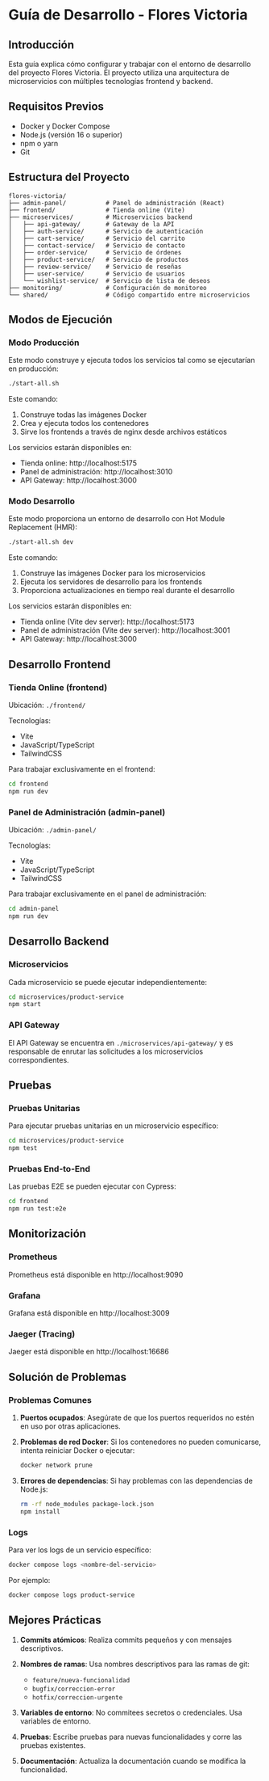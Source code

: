 # Guía de Desarrollo - Flores Victoria

## Introducción

Esta guía explica cómo configurar y trabajar con el entorno de desarrollo del proyecto Flores Victoria. El proyecto utiliza una arquitectura de microservicios con múltiples tecnologías frontend y backend.

## Requisitos Previos

- Docker y Docker Compose
- Node.js (versión 16 o superior)
- npm o yarn
- Git

## Estructura del Proyecto

```
flores-victoria/
├── admin-panel/           # Panel de administración (React)
├── frontend/              # Tienda online (Vite)
├── microservices/         # Microservicios backend
│   ├── api-gateway/       # Gateway de la API
│   ├── auth-service/      # Servicio de autenticación
│   ├── cart-service/      # Servicio del carrito
│   ├── contact-service/   # Servicio de contacto
│   ├── order-service/     # Servicio de órdenes
│   ├── product-service/   # Servicio de productos
│   ├── review-service/    # Servicio de reseñas
│   ├── user-service/      # Servicio de usuarios
│   └── wishlist-service/  # Servicio de lista de deseos
├── monitoring/            # Configuración de monitoreo
└── shared/                # Código compartido entre microservicios
```

## Modos de Ejecución

### Modo Producción

Este modo construye y ejecuta todos los servicios tal como se ejecutarían en producción:

```bash
./start-all.sh
```

Este comando:
1. Construye todas las imágenes Docker
2. Crea y ejecuta todos los contenedores
3. Sirve los frontends a través de nginx desde archivos estáticos

Los servicios estarán disponibles en:
- Tienda online: http://localhost:5175
- Panel de administración: http://localhost:3010
- API Gateway: http://localhost:3000

### Modo Desarrollo

Este modo proporciona un entorno de desarrollo con Hot Module Replacement (HMR):

```bash
./start-all.sh dev
```

Este comando:
1. Construye las imágenes Docker para los microservicios
2. Ejecuta los servidores de desarrollo para los frontends
3. Proporciona actualizaciones en tiempo real durante el desarrollo

Los servicios estarán disponibles en:
- Tienda online (Vite dev server): http://localhost:5173
- Panel de administración (Vite dev server): http://localhost:3001
- API Gateway: http://localhost:3000

## Desarrollo Frontend

### Tienda Online (frontend)

Ubicación: `./frontend/`

Tecnologías:
- Vite
- JavaScript/TypeScript
- TailwindCSS

Para trabajar exclusivamente en el frontend:
```bash
cd frontend
npm run dev
```

### Panel de Administración (admin-panel)

Ubicación: `./admin-panel/`

Tecnologías:
- Vite
- JavaScript/TypeScript
- TailwindCSS

Para trabajar exclusivamente en el panel de administración:
```bash
cd admin-panel
npm run dev
```

## Desarrollo Backend

### Microservicios

Cada microservicio se puede ejecutar independientemente:

```bash
cd microservices/product-service
npm start
```

### API Gateway

El API Gateway se encuentra en `./microservices/api-gateway/` y es responsable de enrutar las solicitudes a los microservicios correspondientes.

## Pruebas

### Pruebas Unitarias

Para ejecutar pruebas unitarias en un microservicio específico:
```bash
cd microservices/product-service
npm test
```

### Pruebas End-to-End

Las pruebas E2E se pueden ejecutar con Cypress:
```bash
cd frontend
npm run test:e2e
```

## Monitorización

### Prometheus

Prometheus está disponible en http://localhost:9090

### Grafana

Grafana está disponible en http://localhost:3009

### Jaeger (Tracing)

Jaeger está disponible en http://localhost:16686

## Solución de Problemas

### Problemas Comunes

1. **Puertos ocupados**: Asegúrate de que los puertos requeridos no estén en uso por otras aplicaciones.

2. **Problemas de red Docker**: Si los contenedores no pueden comunicarse, intenta reiniciar Docker o ejecutar:
   ```bash
   docker network prune
   ```

3. **Errores de dependencias**: Si hay problemas con las dependencias de Node.js:
   ```bash
   rm -rf node_modules package-lock.json
   npm install
   ```

### Logs

Para ver los logs de un servicio específico:
```bash
docker compose logs <nombre-del-servicio>
```

Por ejemplo:
```bash
docker compose logs product-service
```

## Mejores Prácticas

1. **Commits atómicos**: Realiza commits pequeños y con mensajes descriptivos.

2. **Nombres de ramas**: Usa nombres descriptivos para las ramas de git:
   - `feature/nueva-funcionalidad`
   - `bugfix/correccion-error`
   - `hotfix/correccion-urgente`

3. **Variables de entorno**: No commitees secretos o credenciales. Usa variables de entorno.

4. **Pruebas**: Escribe pruebas para nuevas funcionalidades y corre las pruebas existentes.

5. **Documentación**: Actualiza la documentación cuando se modifica la funcionalidad.
